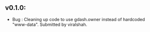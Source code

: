## v0.1.0:

* Bug     : Cleaning up code to use gdash.owner instead of hardcoded "www-data". Submitted by viralshah.
